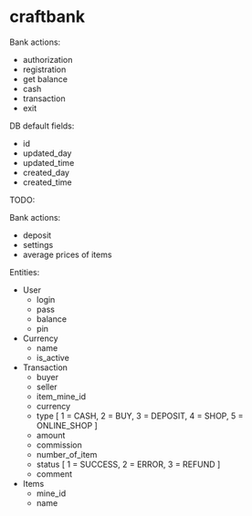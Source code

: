 # craftbank

Bank actions:
- authorization
- registration
- get balance
- cash
- transaction
- exit

DB default fields:
- id
- updated_day
- updated_time
- created_day
- created_time

TODO:

Bank actions:
- deposit
- settings
- average prices of items

Entities:
- User
  - login
  - pass
  - balance
  - pin
- Currency
  - name
  - is_active
- Transaction
  - buyer
  - seller
  - item_mine_id
  - currency
  - type [
    1 = CASH,
    2 = BUY,
    3 = DEPOSIT,
    4 = SHOP,
    5 = ONLINE_SHOP
  ]
  - amount
  - commission
  - number_of_item
  - status [
    1 = SUCCESS,
    2 = ERROR,
    3 = REFUND
  ]
  - comment
- Items
  - mine_id
  - name
